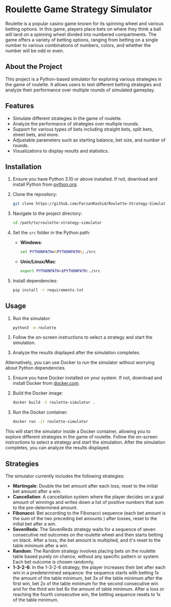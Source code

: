 # Roulette Game Strategy Simulator

Roulette is a popular casino game known for its spinning wheel and various betting options. In this game, players place bets on where they think a ball will land on a spinning wheel divided into numbered compartments. The game offers a variety of betting options, ranging from betting on a single number to various combinations of numbers, colors, and whether the number will be odd or even.

## About the Project

This project is a Python-based simulator for exploring various strategies in the game of roulette. It allows users to test different betting strategies and analyze their performance over multiple rounds of simulated gameplay.

## Features

- Simulate different strategies in the game of roulette.
- Analyze the performance of strategies over multiple rounds.
- Support for various types of bets including straight bets, split bets, street bets, and more.
- Adjustable parameters such as starting balance, bet size, and number of rounds.
- Visualizations to display results and statistics.

## Installation

1. Ensure you have Python 3.10 or above installed. If not, download and install Python from
   [python.org](https://www.python.org/downloads/).

2. Clone the repository:

    ```bash
    git clone https://github.com/FarzanRashid/Roulette-Strategy-Simulator.git
    ```

3. Navigate to the project directory:

    ```bash
    cd /path/to/roulette-strategy-simulator
    ```

4. Set the `src` folder in the Python path:

    - **Windows**:
      ```cmd
      set PYTHONPATH=%PYTHONPATH%;./src
      ```

    - **Unix/Linux/Mac**:
      ```bash
      export PYTHONPATH=$PYTHONPATH:./src
      ```

5. Install dependencies:

    ```bash
    pip install -r requirements.txt
    ```

## Usage

1. Run the simulator:

    ```bash
    python3 -m roulette
    ```

2. Follow the on-screen instructions to select a strategy and start the simulation.

3. Analyze the results displayed after the simulation completes.

Alternatively, you can use Docker to run the simulator without worrying about Python dependencies.

1. Ensure you have Docker installed on your system. If not, download and install Docker from [docker.com](https://www.docker.com/get-started).

2. Build the Docker image:

    ```bash
    docker build -t roulette-simulator .
    ```

3. Run the Docker container:

    ```bash
    docker run -it roulette-simulator
    ```

This will start the simulator inside a Docker container, allowing you to explore different strategies in the game of roulette. Follow the on-screen instructions to select a strategy and start the simulation. After the simulation completes, you can analyze the results displayed.

## Strategies

The simulator currently includes the following strategies:

- **Martingale**: Double the bet amount after each loss, reset to the initial bet amount after a 
  win.
- **Cancellation**: A cancellation system where the player decides on a goal amount of winnings and 
  writes down a list of positive numbers that sum to the pre-determined amount.
- **Fibonacci**: Bet according to the Fibonacci sequence (each bet amount is the sum of the two 
  preceding bet amounts ) after losses, reset to the initial bet after a win.
- **SevenReds**: The SevenReds strategy waits for a sequence of seven consecutive red outcomes on 
  the roulette wheel and then starts betting on black. After a loss, the bet amount is multiplied, 
  and it's reset to the table minimum after a win. 
- **Random**: The Random strategy involves placing bets on the roulette table based purely on 
  chance, without any specific pattern or system. Each bet outcome is chosen randomly.
- **1-3-2-6**: In the 1-3-2-6 strategy, the player increases their bet after each win in a 
  predetermined sequence: the sequence starts with betting 1x the amount  of the table minimum, 
  bet 3x of the table minimum after the first win, bet 2x of the table minimum for the second 
  consecutive win and for the third win bet 6x the amount of table minimum. After a loss or 
  reaching the fourth consecutive win, the betting sequence resets to 1x of the table minimum.
